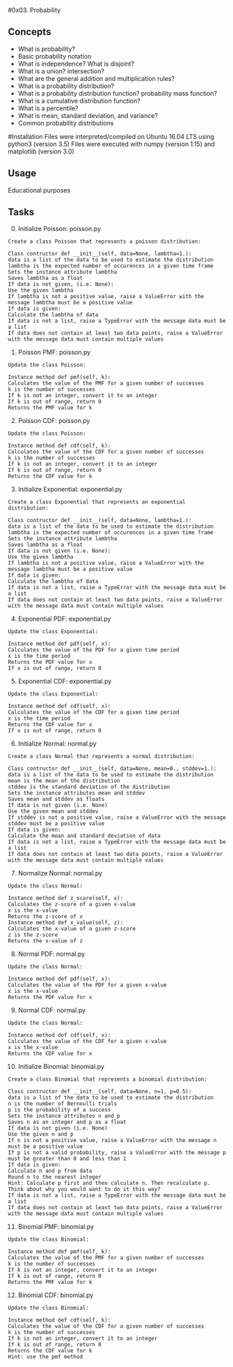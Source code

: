 #0x03. Probability

## Concepts

- What is probability?
- Basic probability notation
- What is independence? What is disjoint?
- What is a union? intersection?
- What are the general addition and multiplication rules?
- What is a probability distribution?
- What is a probability distribution function? probability mass function?
- What is a cumulative distribution function?
- What is a percentile?
- What is mean, standard deviation, and variance?
- Common probability distributions

#Installation
Files were interpreted/compiled on Ubuntu 16.04 LTS using python3 (version 3.5)
Files were executed with numpy (version 1.15) and matplotlib (version 3.0)

## Usage

Educational purposes

## Tasks
0. Initialize Poisson: poisson.py
```
Create a class Poisson that represents a poisson distribution:

Class contructor def __init__(self, data=None, lambtha=1.):
data is a list of the data to be used to estimate the distribution
lambtha is the expected number of occurences in a given time frame
Sets the instance attribute lambtha
Saves lambtha as a float
If data is not given, (i.e. None):
Use the given lambtha
If lambtha is not a positive value, raise a ValueError with the message lambtha must be a positive value
If data is given:
Calculate the lambtha of data
If data is not a list, raise a TypeError with the message data must be a list
If data does not contain at least two data points, raise a ValueError with the message data must contain multiple values
```
1. Poisson PMF: poisson.py
```
Update the class Poisson:

Instance method def pmf(self, k):
Calculates the value of the PMF for a given number of successes
k is the number of successes
If k is not an integer, convert it to an integer
If k is out of range, return 0
Returns the PMF value for k
```
2. Poisson CDF: poisson.py
```
Update the class Poisson:

Instance method def cdf(self, k):
Calculates the value of the CDF for a given number of successes
k is the number of successes
If k is not an integer, convert it to an integer
If k is out of range, return 0
Returns the CDF value for k
```
3. Initialize Exponential: exponential.py
```
Create a class Exponential that represents an exponential distribution:

Class contructor def __init__(self, data=None, lambtha=1.):
data is a list of the data to be used to estimate the distribution
lambtha is the expected number of occurences in a given time frame
Sets the instance attribute lambtha
Saves lambtha as a float
If data is not given (i.e. None):
Use the given lambtha
If lambtha is not a positive value, raise a ValueError with the message lambtha must be a positive value
If data is given:
Calculate the lambtha of data
If data is not a list, raise a TypeError with the message data must be a list
If data does not contain at least two data points, raise a ValueError with the message data must contain multiple values
```
4. Exponential PDF: exponential.py
```
Update the class Exponential:

Instance method def pdf(self, x):
Calculates the value of the PDF for a given time period
x is the time period
Returns the PDF value for x
If x is out of range, return 0
```
5. Exponential CDF: exponential.py
```
Update the class Exponential:

Instance method def cdf(self, x):
Calculates the value of the CDF for a given time period
x is the time period
Returns the CDF value for x
If x is out of range, return 0
```
6. Initialize Normal: normal.py
```
Create a class Normal that represents a normal distribution:

Class contructor def __init__(self, data=None, mean=0., stddev=1.):
data is a list of the data to be used to estimate the distribution
mean is the mean of the distribution
stddev is the standard deviation of the distribution
Sets the instance attributes mean and stddev
Saves mean and stddev as floats
If data is not given (i.e. None)
Use the given mean and stddev
If stddev is not a positive value, raise a ValueError with the message stddev must be a positive value
If data is given:
Calculate the mean and standard deviation of data
If data is not a list, raise a TypeError with the message data must be a list
If data does not contain at least two data points, raise a ValueError with the message data must contain multiple values
```
7. Normalize Normal: normal.py
```
Update the class Normal:

Instance method def z_score(self, x):
Calculates the z-score of a given x-value
x is the x-value
Returns the z-score of x
Instance method def x_value(self, z):
Calculates the x-value of a given z-score
z is the z-score
Returns the x-value of z
```
8. Normal PDF: normal.py
```
Update the class Normal:

Instance method def pdf(self, x):
Calculates the value of the PDF for a given x-value
x is the x-value
Returns the PDF value for x
```
9. Normal CDF: normal.py
```
Update the class Normal:

Instance method def cdf(self, x):
Calculates the value of the CDF for a given x-value
x is the x-value
Returns the CDF value for x
```
10. Initialize Binomial: binomial.py
```
Create a class Binomial that represents a binomial distribution:

Class contructor def __init__(self, data=None, n=1, p=0.5):
data is a list of the data to be used to estimate the distribution
n is the number of Bernoulli trials
p is the probability of a success
Sets the instance attributes n and p
Saves n as an integer and p as a float
If data is not given (i.e. None)
Use the given n and p
If n is not a positive value, raise a ValueError with the message n must be a positive value
If p is not a valid probability, raise a ValueError with the message p must be greater than 0 and less than 1
If data is given:
Calculate n and p from data
Round n to the nearest integer
Hint: Calculate p first and then calculate n. Then recalculate p. Think about why you would want to do it this way?
If data is not a list, raise a TypeError with the message data must be a list
If data does not contain at least two data points, raise a ValueError with the message data must contain multiple values
```
11. Binomial PMF: binomial.py
```
Update the class Binomial:

Instance method def pmf(self, k):
Calculates the value of the PMF for a given number of successes
k is the number of successes
If k is not an integer, convert it to an integer
If k is out of range, return 0
Returns the PMF value for k
```
12. Binomial CDF: binomial.py
```
Update the class Binomial:

Instance method def cdf(self, k):
Calculates the value of the CDF for a given number of successes
k is the number of successes
If k is not an integer, convert it to an integer
If k is out of range, return 0
Returns the CDF value for k
Hint: use the pmf method
```
